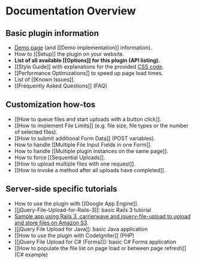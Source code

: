 # Documentation Overview

## Basic plugin information
* [Demo page](http://aquantum-demo.appspot.com/file-upload) (and [[Demo implementation]] information).
* How to [[Setup]] the plugin on your website.
* **List of all available [[Options]] for this plugin (API listing).**
* [[Style Guide]] with explanations for the provided [CSS code](https://github.com/blueimp/jQuery-File-Upload/blob/master/jquery.fileupload-ui.css).
* [[Performance Optimizations]] to speed up page load times.
* List of [[Known Issues]].
* [[Frequently Asked Questions]] (FAQ)

## Customization how-tos
* [[How to queue files and start uploads with a button click]].
* [[How to implement File Limits]] (e.g. file size, file types or the number of selected files).
* [[How to submit additional Form Data]] (POST variables).
* How to handle [[Multiple File Input Fields in one Form]].
* How to handle [[Multiple plugin instances on the same page]].
* How to force [[Sequential Uploads]].
* [[How to upload multiple files with one request]].
* [[How to invoke a method after all uploads have completed]].

## Server-side specific tutorials
* How to use the plugin with [[Google App Engine]].
* [[jQuery-File-Upload-for-Rails-3]]: basic Rails 3 tutorial
* [Sample app using Rails 3, carrierwave and jquery-file-upload to upload and store files on Amazon S3](https://github.com/yortz/carrierwave_jquery_file_upload).
* [[jQuery File Upload for Java]]: basic Java application
* [[How to use the plugin with CodeIgniter]] (PHP)
* [[jQuery File Upload for C# (Forms)]]: basic C# Forms application
* [[How to populate the file list on page load or between page refresh]] (C# example)
